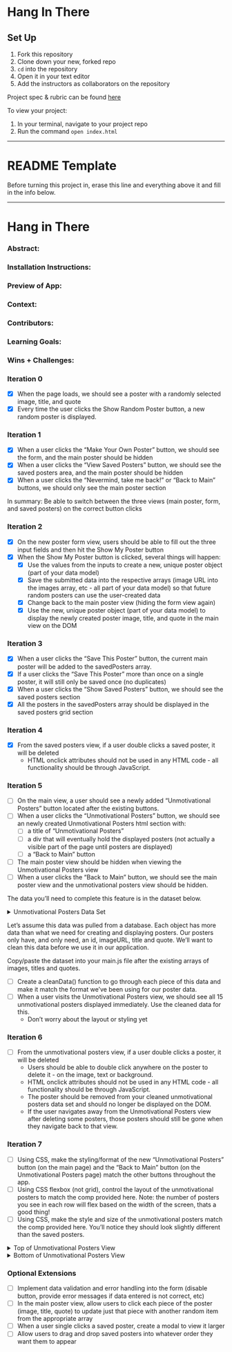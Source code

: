 # Hang In There

## Set Up

1. Fork this repository
2. Clone down your new, forked repo
3. `cd` into the repository
4. Open it in your text editor
5. Add the instructors as collaborators on the repository

Project spec & rubric can be found [here](https://curriculum.turing.edu/module2/projects/hang_in_there/)

To view your project:

1. In your terminal, navigate to your project repo
2. Run the command `open index.html`
  
______________________________________________________  
# README Template  
Before turning this project in, erase this line and everything above it and fill in the info below.  
______________________________________________________  

# Hang in There  

### Abstract:
[//]: <> (Briefly describe what you built and its features. What problem is the app solving? How does this application solve that problem?)

### Installation Instructions:
[//]: <> (What steps does a person have to take to get your app cloned down and running?)

### Preview of App:
[//]: <> (Provide ONE gif or screenshot of your application - choose the "coolest" piece of functionality to show off. gifs preferred!)

### Context:
[//]: <> (Give some context for the project here. How long did you have to work on it? How far into the Turing program are you?)

### Contributors:
[//]: <> (Who worked on this application? Link to your GitHub. Consider also providing LinkedIn link)

### Learning Goals:
[//]: <> (What were the learning goals of this project? What tech did you work with?)

### Wins + Challenges:
[//]: <> (What are 2-3 wins you have from this project? What were some challenges you faced - and how did you get over them?)

### Iteration 0
- [x] When the page loads, we should see a poster with a randomly selected image, title, and quote
- [x] Every time the user clicks the Show Random Poster button, a new random poster is displayed.

### Iteration 1
- [x] When a user clicks the “Make Your Own Poster” button, we should see the form, and the main poster should be hidden
- [x] When a user clicks the “View Saved Posters” button, we should see the saved posters area, and the main poster should be hidden
- [x] When a user clicks the “Nevermind, take me back!” or “Back to Main” buttons, we should only see the main poster section

In summary: Be able to switch between the three views (main poster, form, and saved posters) on the correct button clicks

### Iteration 2
- [x] On the new poster form view, users should be able to fill out the three input fields and then hit the Show My Poster button
- [x] When the Show My Poster button is clicked, several things will happen:
  - [x] Use the values from the inputs to create a new, unique poster object (part of your data model)
  - [x] Save the submitted data into the respective arrays (image URL into the images array, etc - all part of your data model) so that future random posters can use the user-created data
  - [x] Change back to the main poster view (hiding the form view again)
  - [x] Use the new, unique poster object (part of your data model) to display the newly created poster image, title, and quote in the main view on the DOM

### Iteration 3
- [x] When a user clicks the “Save This Poster” button, the current main poster will be added to the savedPosters array.
- [x] If a user clicks the “Save This Poster” more than once on a single poster, it will still only be saved once (no duplicates)
- [x] When a user clicks the “Show Saved Posters” button, we should see the saved posters section
- [x] All the posters in the savedPosters array should be displayed in the saved posters grid section

### Iteration 4
- [x] From the saved posters view, if a user double clicks a saved poster, it will be deleted
  - HTML onclick attributes should not be used in any HTML code - all functionality should be through JavaScript.

### Iteration 5
- [ ] On the main view, a user should see a newly added “Unmotivational Posters” button located after the existing buttons.
- [ ] When a user clicks the “Unmotivational Posters” button, we should see an newly created Unmotivational Posters html section with:
  - [ ] a title of “Unmotivational Posters”
  - [ ] a div that will eventually hold the displayed posters (not actually a visible part of the page until posters are displayed)
  - [ ] a “Back to Main” button
- [ ] The main poster view should be hidden when viewing the Unmotivational Posters view
- [ ] When a user clicks the “Back to Main” button, we should see the main poster view and the unmotivational posters view should be hidden.

The data you’ll need to complete this feature is in the dataset below.
<details>
<summary> Unmotivational Posters Data Set</summary>

```JS
let unmotivationalPosters = [
  {
    name: "FAILURE",
    description: "Why bother trying? It's probably not worth it.",
    price: 68.00,
    year: 2019,
    vintage: true,
    img_url: "./assets/failure.jpg",
  },
  {
    name: "MEDIOCRITY",
    description: "Dreams are just that—dreams.",
    price: 127.00,
    year: 2021,
    vintage: false,
    img_url: "./assets/mediocrity.jpg",
  },
  {
    name: "REGRET",
    description: "Hard work rarely pays off.",
    price: 89.00,
    year: 2018,
    vintage: true,
    img_url:  "./assets/regret.jpg",
  },
  {
    name: "FUTILITY",
    description: "You're not good enough.",
    price: 150.00,
    year: 2016,
    vintage: false,
    img_url:  "./assets/futility.jpg",
  },
  {
    name: "DEFEAT",
    description: "It's too late to start now.",
    price: 35.00,
    year: 2023,
    vintage: false,
    img_url:  "./assets/defeat.jpg",
  },
  {
    name: "HOPELESSNESS",
    description: "Stay in your comfort zone; it's safer.",
    price: 112.00,
    year: 2020,
    vintage: true,
    img_url: "./assets/hopelessness.jpg",
  },
  {
    name: "LAZINESS",
    description: "You can't change anything.",
    price: 25.00,
    year: 2022,
    vintage: false,
    img_url: "./assets/laziness.jpg",
  },
  {
    name: "PROCRASTINATION",
    description: "Better to avoid failure by not trying at all.",
    price: 48.00,
    year: 2017,
    vintage: true,
    img_url: "./assets/procrastination.jpg",
  },
  {
    name: "DESPAIR",
    description: "Let someone else do it; you’ll just mess it up.",
    price: 73.00,
    year: 2015,
    vintage: false,
    img_url: "./assets/despair.jpg",
  },
  {
    name: "NEGLECT",
    description: "Happiness is overrated.",
    price: 160.00,
    year: 2019,
    vintage: true,
    img_url: "./assets/neglect.jpg",
  },
  {
    name: "FEAR",
    description: "Giving up is always an option.",
    price: 91.00,
    year: 2014,
    vintage: false,
    img_url: "./assets/fear.jpg",
  },
  {
    name: "APATHY",
    description: "No one cares about your effort.",
    price: 110.00,
    year: 2016,
    vintage: true,
    img_url: "./assets/apathy.jpg",
  },
  {
    name: "MISERY",
    description: "Why take risks when you can stay stagnant?",
    price: 55.00,
    year: 2021,
    vintage: false,
    img_url: "./assets/misery.jpg",
  },
  {
    name: "BLAME",
    description: "Expect disappointment and you'll never be disappointed.",
    price: 39.00,
    year: 2017,
    vintage: true,
    img_url: "./assets/blame.jpg",
  },
  {
    name: "DOUBT",
    description: "Success is for other people, not you.",
    price: 140.00,
    year: 2020,
    vintage: false,
    img_url: "./assets/doubt.jpg",
  }
];
```
</details>

Let’s assume this data was pulled from a database. Each object has more data than what we need for creating and displaying posters. Our posters only have, and only need, an id, imageURL, title and quote. We’ll want to clean this data before we use it in our application.

Copy/paste the dataset into your main.js file after the existing arrays of images, titles and quotes.
- [ ] Create a cleanData() function to go through each piece of this data and make it match the format we’ve been using for our poster data.
- [ ] When a user visits the Unmotivational Posters view, we should see all 15 unmotivational posters displayed immediately. Use the cleaned data for this.
  - Don’t worry about the layout or styling yet


### Iteration 6
- [ ] From the unmotivational posters view, if a user double clicks a poster, it will be deleted
  - Users should be able to double click anywhere on the poster to delete it - on the image, text or background.
  - HTML onclick attributes should not be used in any HTML code - all functionality should be through JavaScript.
  - The poster should be removed from your cleaned unmotivational posters data set and should no longer be displayed on the DOM.
  - If the user navigates away from the Unmotivational Posters view after deleting some posters, those posters should still be gone when they navigate back to that view.

### Iteration 7
- [ ] Using CSS, make the styling/format of the new “Unmotivational Posters” button (on the main page) and the “Back to Main” button (on the Unmotivational Posters page) match the other buttons throughout the app.
- [ ] Using CSS flexbox (not grid), control the layout of the unmotivational posters to match the comp provided here. Note: the number of posters you see in each row will flex based on the width of the screen, thats a good thing!
- [ ] Using CSS, make the style and size of the unmotivational posters match the comp provided here. You’ll notice they should look slightly different than the saved posters.

<details>
<summary> Top of Unmotivational Posters View</summary>

![alt text](readme-imgs/image.png)
</details>

<details>
<summary> Bottom of Unmotivational Posters View</summary>

![alt text](readme-imgs/image2.png)
</details>

### Optional Extensions
- [ ] Implement data validation and error handling into the form (disable button, provide error messages if data entered is not correct, etc)
- [ ] In the main poster view, allow users to click each piece of the poster (image, title, quote) to update just that piece with another random item from the appropriate array
- [ ] When a user single clicks a saved poster, create a modal to view it larger
- [ ] Allow users to drag and drop saved posters into whatever order they want them to appear
